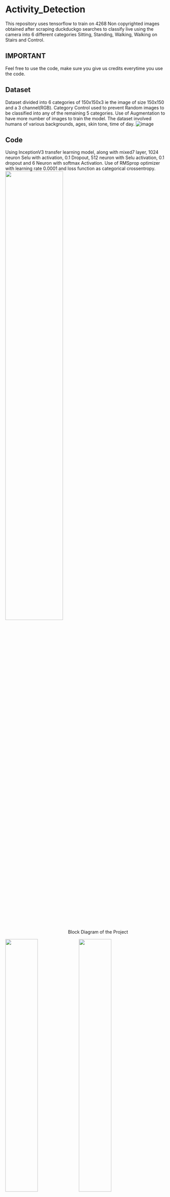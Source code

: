 # Activity_Detection
This repository uses tensorflow to train on 4268 Non copyrighted images obtained after scraping duckduckgo searches to classify live using the camera into 6 different categories Sitting, Standing, Walking, Walking on Stairs and Control.

## IMPORTANT
Feel free to use the code, make sure you give us credits everytime you use the code.
## Dataset
Dataset divided into 6 categories of 150x150x3 ie the image of size 150x150 and a 3 channel(RGB). Category Control used to prevent Random images to be classified into any of the remaining 5 categories. Use of Augmentation to have more number of images to train the model. The dataset involved humans of various backgrounds, ages, skin tone, time of day.
![image](https://user-images.githubusercontent.com/45201620/113389040-fa6c6d80-93ac-11eb-974e-ad3112eba8c3.png)

## Code
Using InceptionV3 transfer learning model, along with mixed7 layer, 1024 neuron Selu with activation, 0.1 Dropout, 512 neuron with Selu activation, 0.1 dropout and 6 Neuron with softmax Activation.
Use of RMSprop optimizer with learning rate 0.0001 and loss function as categorical crossentropy.
</br >
<img src="https://user-images.githubusercontent.com/45201620/113389135-1f60e080-93ad-11eb-916b-c88b206104ee.png" width="60%"></img>
</br >
</br >

&nbsp; &nbsp; &nbsp; &nbsp; &nbsp; &nbsp; &nbsp; &nbsp; &nbsp; &nbsp; &nbsp; &nbsp; &nbsp; &nbsp; &nbsp; &nbsp; &nbsp; &nbsp; &nbsp; &nbsp; &nbsp; &nbsp; &nbsp; &nbsp; &nbsp; Block Diagram of the Project </br >

<img src="https://user-images.githubusercontent.com/45201620/113389310-736bc500-93ad-11eb-80a7-88f476845f52.png" width="45%"></img> <img src="https://user-images.githubusercontent.com/45201620/113389339-7f578700-93ad-11eb-9f15-39aedcc44f16.png" width="45%"></img> 
</br >

&nbsp; &nbsp; &nbsp; &nbsp; &nbsp; &nbsp; &nbsp; &nbsp; &nbsp; &nbsp; &nbsp; &nbsp;&nbsp; &nbsp; &nbsp; &nbsp; &nbsp; &nbsp; &nbsp; &nbsp; &nbsp; &nbsp; &nbsp; &nbsp; &nbsp; &nbsp; &nbsp; Training Accuracy  &nbsp; &nbsp; &nbsp; &nbsp; &nbsp; &nbsp; &nbsp; &nbsp; &nbsp; &nbsp; &nbsp; &nbsp; &nbsp; &nbsp; &nbsp; &nbsp; &nbsp; &nbsp; &nbsp; &nbsp; &nbsp; &nbsp; &nbsp; &nbsp; &nbsp; &nbsp; &nbsp; &nbsp; &nbsp; &nbsp; &nbsp; &nbsp; &nbsp; &nbsp; Training Loss

## Important
You can run this program on colab.research.google.com with a TPU or GPU for faster processing.
THe code is attached here in .ipynb format, just copy the code to the colab website.
Click runtime and change runtime type to GPU or TPU for faster processing

## Download the .h5 model
https://we.tl/t-HBscIiHwov

## For loading images from your drive:
```
  from google.colab import drive
  drive.mount('/content/drive')
```
or you could do this and also specify the exact folder where you want it to take from: 
  1. Runtime -> Change runtime type -> GPU or TPU
  2. Click on Files from the left toolbar
  3. Click Mount drive
  4. Copy the path of the dataset folder (and assign them to the train_dir and val_dir)


### Please feel free to open any issues

## Some resources you can use to improve your model:
1.      https://www.tensorflow.org/tutorials/keras/overfit_and_underfit
1.      https://www.tensorflow.org/tutorials/keras/save_and_load
1.      https://www.tensorflow.org/tutorials/images/classification (Super useful)
1.      https://www.tensorflow.org/tutorials/images/transfer_learning
1.      https://www.tensorflow.org/api_docs/python/tf/keras/losses
1.      https://www.tensorflow.org/api_docs/python/tf/keras/layers

## The LiveClassifier.py file can be used to classify images from a webcam or any camera.
